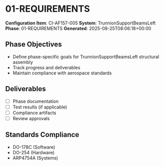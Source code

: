 # 01-REQUIREMENTS

**Configuration Item**: CI-AF157-005
**System**: TrunnionSupportBeamsLeft
**Phase**: 01-REQUIREMENTS
**Generated**: 2025-08-25T08:06:18+00:00

## Phase Objectives
- Define phase-specific goals for TrunnionSupportBeamsLeft structural assembly
- Track progress and deliverables
- Maintain compliance with aerospace standards

## Deliverables
- [ ] Phase documentation
- [ ] Test results (if applicable)
- [ ] Compliance artifacts
- [ ] Review approvals

## Standards Compliance
- DO-178C (Software)
- DO-254 (Hardware)
- ARP4754A (Systems)

